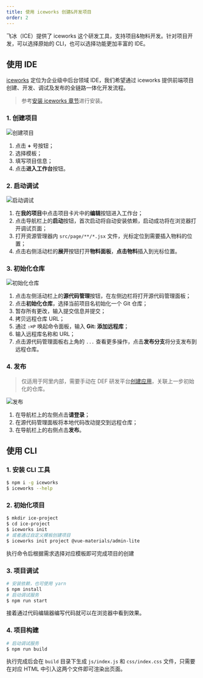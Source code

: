 ```yaml
---
title: 使用 iceworks 创建&开发项目
order: 2
---
```


飞冰（ICE）提供了 iceworks 这个研发工具，支持项目&物料开发。针对项目开发，可以选择原始的 CLI，也可以选择功能更加丰富的 IDE。

## 使用 IDE 

[iceworks](/iceworks) 定位为企业级中后台领域 IDE，我们希望通过 iceworks 提供前端项目创建、开发、调试及发布的全链路一体化开发流程。

> 参考[安装 iceworks 章节](/docs/iceworks/setup)进行安装。

### 1. 创建项目

![创建项目](https://img.alicdn.com/tfs/TB1oOcps9f2gK0jSZFPXXXsopXa-2000-1600.gif)

1. 点击 **+** 号按钮；
2. 选择模板；
3. 填写项目信息；
4. 点击**进入工作台**按钮。

### 2. 启动调试

![启动调试](https://img.alicdn.com/tfs/TB18dsss1L2gK0jSZFmXXc7iXXa-960-600.gif)

1. 在**我的项目**中点击项目卡片中的**编辑**按钮进入工作台；
2. 点击导航栏上的**启动**按钮，首次启动将自动安装依赖，启动成功将在浏览器打开调试页面；
3. 打开资源管理器内 `src/page/**/*.jsx` 文件，光标定位到需要插入物料的位置；
3. 点击右侧活动栏的**展开**按钮打开**物料面板**，**点击物料**插入到光标位置。

### 3. 初始化仓库

![初始化仓库](https://img.alicdn.com/tfs/TB1gR7Ss4n1gK0jSZKPXXXvUXXa-960-600.gif)

1. 点击左侧活动栏上的**源代码管理**按钮，在左侧边栏将打开源代码管理面板；
2. 点击**初始化仓库**，选择当前项目名初始化一个 Git 仓库；
3. 暂存所有更改，输入提交信息并提交；
4. 拷贝远程仓库 URL；
5. 通过 `⇧⌘P` 唤起命令面板，输入 **Git: 添加远程库**；
6. 输入远程库名称和 URL；
7. 点击源代码管理面板右上角的 `...` 查看更多操作，点击**发布分支**将分支发布到远程仓库。

### 4. 发布

> 仅适用于阿里内部，需要手动在 DEF 研发平台[创建应用](https://work.def.alibaba-inc.com/apply/new)，关联上一步初始化的仓库。

![发布](https://img.alicdn.com/tfs/TB1X9SKtoH1gK0jSZSyXXXtlpXa-960-600.gif)

1. 在导航栏上的左侧点击**请登录**；
2. 在源代码管理面板将本地代码改动提交到远程仓库；
3. 在导航栏上的右侧点击**发布**。

## 使用 CLI 

### 1. 安装 CLI 工具

```bash
$ npm i -g iceworks
$ iceworks --help
```

### 2. 初始化项目

```bash
$ mkdir ice-project
$ cd ice-project
$ iceworks init
# 或者通过自定义模板创建项目
$ iceworks init project @vue-materials/admin-lite
```

执行命令后根据需求选择对应模板即可完成项目的创建

### 3. 项目调试

```bash
# 安装依赖，也可使用 yarn
$ npm install
# 启动调试服务
$ npm run start
```

接着通过代码编辑器编写代码就可以在浏览器中看到效果。

### 4. 项目构建

```bash
# 启动调试服务
$ npm run build
```

执行完成后会在 `build` 目录下生成 `js/index.js` 和 `css/index.css` 文件，只需要在对应 HTML 中引入这两个文件即可渲染出页面。
